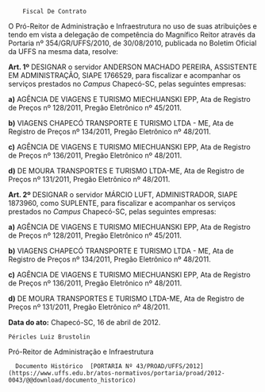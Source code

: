         Fiscal De Contrato  

O Pró-Reitor de Administração e Infraestrutura no uso de suas atribuições e tendo em vista a delegação de competência do Magnífico Reitor através da Portaria nº 354/GR/UFFS/2010, de 30/08/2010, publicada no Boletim Oficial da UFFS na mesma data, resolve:

 **Art. 1º** DESIGNAR o servidor ANDERSON MACHADO PEREIRA, ASSISTENTE EM ADMINISTRAÇÃO, SIAPE 1766529, para fiscalizar e acompanhar os serviços prestados no *Campus* Chapecó-SC, pelas seguintes empresas:

 **a)** AGÊNCIA DE VIAGENS E TURISMO MIECHUANSKI EPP, Ata de Registro de Preços nº 128/2011, Pregão Eletrônico nº 45/2011.

 **b)** VIAGENS CHAPECÓ TRANSPORTE E TURISMO LTDA - ME, Ata de Registro de Preços nº 134/2011, Pregão Eletrônico nº 48/2011.

 **c)** AGÊNCIA DE VIAGENS E TURISMO MIECHUANSKI EPP, Ata de Registro de Preços nº 136/2011, Pregão Eletrônico nº 48/2011.

 **d)** DE MOURA TRANSPORTES E TURISMO LTDA-ME, Ata de Registro de Preços nº 131/2011, Pregão Eletrônico nº 48/2011.

 **Art. 2º** DESIGNAR o servidor MÁRCIO LUFT, ADMINISTRADOR, SIAPE 1873960, como SUPLENTE, para fiscalizar e acompanhar os serviços prestados no *Campus* Chapecó-SC, pelas seguintes empresas:

 **a)** AGÊNCIA DE VIAGENS E TURISMO MIECHUANSKI EPP, Ata de Registro de Preços nº 128/2011, Pregão Eletrônico nº 45/2011.

 **b)** VIAGENS CHAPECÓ TRANSPORTE E TURISMO LTDA - ME, Ata de Registro de Preços nº 134/2011, Pregão Eletrônico nº 48/2011.

 **c)** AGÊNCIA DE VIAGENS E TURISMO MIECHUANSKI EPP, Ata de Registro de Preços nº 136/2011, Pregão Eletrônico nº 48/2011.

 **d)** DE MOURA TRANSPORTES E TURISMO LTDA-ME, Ata de Registro de Preços nº 131/2011, Pregão Eletrônico nº 48/2011.

  

   **Data do ato:** Chapecó-SC, 16 de abril de 2012.   
 

    Péricles Luiz Brustolin   
 Pró-Reitor de Administração e Infraestrutura 

      Documento Histórico  [PORTARIA Nº 43/PROAD/UFFS/2012](https://www.uffs.edu.br/atos-normativos/portaria/proad/2012-0043/@@download/documento_historico)     
      